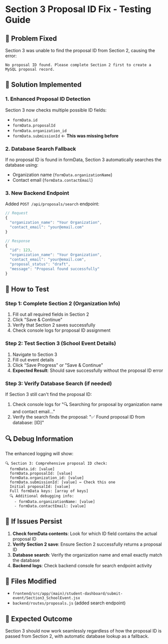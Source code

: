 # Section 3 Proposal ID Fix - Testing Guide

## 🔧 **Problem Fixed**
Section 3 was unable to find the proposal ID from Section 2, causing the error:
```
No proposal ID found. Please complete Section 2 first to create a MySQL proposal record.
```

## 🚀 **Solution Implemented**

### 1. Enhanced Proposal ID Detection
Section 3 now checks multiple possible ID fields:
- `formData.id`
- `formData.proposalId` 
- `formData.organization_id`
- `formData.submissionId` ← **This was missing before**

### 2. Database Search Fallback
If no proposal ID is found in formData, Section 3 automatically searches the database using:
- Organization name (`formData.organizationName`)
- Contact email (`formData.contactEmail`)

### 3. New Backend Endpoint
Added `POST /api/proposals/search` endpoint:
```javascript
// Request
{
  "organization_name": "Your Organization",
  "contact_email": "your@email.com"
}

// Response
{
  "id": 123,
  "organization_name": "Your Organization", 
  "contact_email": "your@email.com",
  "proposal_status": "draft",
  "message": "Proposal found successfully"
}
```

## 🧪 **How to Test**

### Step 1: Complete Section 2 (Organization Info)
1. Fill out all required fields in Section 2
2. Click "Save & Continue" 
3. Verify that Section 2 saves successfully
4. Check console logs for proposal ID assignment

### Step 2: Test Section 3 (School Event Details)
1. Navigate to Section 3
2. Fill out event details
3. Click "Save Progress" or "Save & Continue"
4. **Expected Result**: Should save successfully without the proposal ID error

### Step 3: Verify Database Search (if needed)
If Section 3 still can't find the proposal ID:
1. Check console logs for "🔍 Searching for proposal by organization name and contact email..."
2. Verify the search finds the proposal: "✅ Found proposal ID from database: [ID]"

## 🔍 **Debug Information**

The enhanced logging will show:
```
🔍 Section 3: Comprehensive proposal ID check:
  formData.id: [value]
  formData.proposalId: [value] 
  formData.organization_id: [value]
  formData.submissionId: [value] ← Check this one
  Initial proposalId: [value]
  Full formData keys: [array of keys]
  🔍 Additional debugging info:
    - formData.organizationName: [value]
    - formData.contactEmail: [value]
```

## 🚨 **If Issues Persist**

1. **Check formData contents**: Look for which ID field contains the actual proposal ID
2. **Verify Section 2 save**: Ensure Section 2 successfully returns a proposal ID
3. **Database search**: Verify the organization name and email exactly match the database
4. **Backend logs**: Check backend console for search endpoint activity

## 📁 **Files Modified**
- `frontend/src/app/(main)/student-dashboard/submit-event/Section3_SchoolEvent.jsx`
- `backend/routes/proposals.js` (added search endpoint)

## 🎯 **Expected Outcome**
Section 3 should now work seamlessly regardless of how the proposal ID is passed from Section 2, with automatic database lookup as a fallback. 